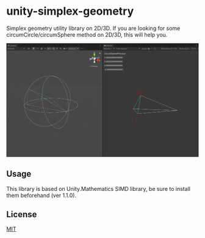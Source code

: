# unity-simplex-geometry

Simplex geometry utility library on 2D/3D. If you are looking for some circumCircle/circumSphere method on 2D/3D, this will help you.

![img](Assets/Demo/Demo.PNG)

## Usage

This library is based on Unity.Mathematics SIMD library, be sure to install them beforehand (ver 1.1.0).

## License
[MIT](LICENSE)
